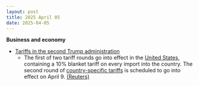 ```yaml
---
layout: post
title: 2025 April 05
date: 2025-04-05
---
```



**Business and economy**

* [Tariffs in the second Trump administration](https://en.wikipedia.org/wiki/Tariffs_in_the_second_Trump_administration "Tariffs in the second Trump administration")
  + The first of two tariff rounds go into effect in the [United States](https://en.wikipedia.org/wiki/United_States "United States"), containing a 10% blanket tariff on every import into the country. The second round of [country-specific tariffs](https://en.wikipedia.org/wiki/Liberation_Day_tariffs "Liberation Day tariffs") is scheduled to go into effect on April 9. [(Reuters)](https://www.reuters.com/markets/us-starts-collecting-trumps-new-10-tariff-smashing-global-trade-norms-2025-04-05/)
